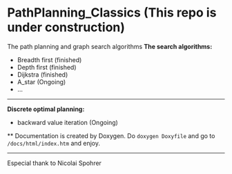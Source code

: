 # PathPlanning_Classics (This repo is under construction)
The path planning and graph search algorithms
**The search algorithms:**
- Breadth first (finished)
- Depth first (finished)
- Dijkstra (finished)
- A_star (Ongoing)
- ...
_______________________________________________________________
**Discrete optimal planning:**
- backward value iteration (Ongoing)

** Documentation is created by Doxygen. Do `doxygen Doxyfile` and go to `/docs/html/index.htm` and enjoy.
_______________________________________________________________
Especial thank to Nicolai Spohrer
